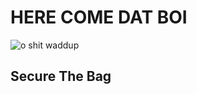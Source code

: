 # HERE COME DAT BOI #

![o shit waddup](https://i.kym-cdn.com/photos/images/newsfeed/001/134/408/565.png)

## Secure The Bag ## 